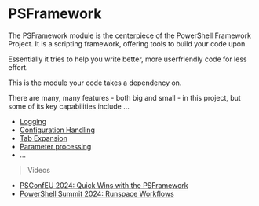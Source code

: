 ﻿---
sidebar_position: 0
---

# PSFramework

The PSFramework module is the centerpiece of the PowerShell Framework Project.
It is a scripting framework, offering tools to build your code upon.

Essentially it tries to help you write better, more userfriendly code for less effort.

This is the module your code takes a dependency on.

There are many, many features - both big and small - in this project, but some of its key capabilities include ...

+ [Logging](Logging/overview.md)
+ [Configuration Handling](Configuration/overview.md)
+ [Tab Expansion](TabExpansion/overview.md)
+ [Parameter processing](ParameterClasses/overview.md)
+ ...

> Videos

+ [PSConfEU 2024: Quick Wins with the PSFramework](https://www.youtube.com/watch?v=xD3Hh-jNOg4)
+ [PowerShell Summit 2024: Runspace Workflows](https://www.youtube.com/watch?v=rspi8necNy0)
